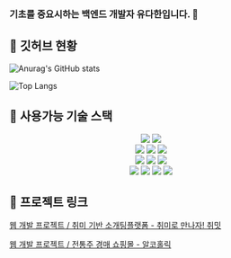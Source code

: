 ### 기초를 중요시하는 백엔드 개발자 유다한입니다. 👋


## 🌱 깃허브 현황

<div display=flex>

  ![Anurag's GitHub stats](https://github-readme-stats.vercel.app/api?username=danbi22)



  ![Top Langs](https://github-readme-stats.vercel.app/api/top-langs/?username=danbi22&layout=compact)
</div>

## 🌱 사용가능 기술 스택

<div align=center> 
  <img src="https://img.shields.io/badge/java-007396?style=for-the-badge&logo=java&logoColor=white"> 
  <img src="https://img.shields.io/badge/oracle-F80000?style=for-the-badge&logo=oracle&logoColor=white"> 
  <br>
  
  <img src="https://img.shields.io/badge/html5-E34F26?style=for-the-badge&logo=html5&logoColor=white"> 
  <img src="https://img.shields.io/badge/css-1572B6?style=for-the-badge&logo=css3&logoColor=white"> 
  <img src="https://img.shields.io/badge/javascript-F7DF1E?style=for-the-badge&logo=javascript&logoColor=black"> 
  <br>
  
  <img src="https://img.shields.io/badge/spring-6DB33F?style=for-the-badge&logo=spring&logoColor=white"> 
  <img src="https://img.shields.io/badge/bootstrap-7952B3?style=for-the-badge&logo=bootstrap&logoColor=white">
  <img src="https://img.shields.io/badge/apache tomcat-F8DC75?style=for-the-badge&logo=apachetomcat&logoColor=white">
  <br>
  
  <img src="https://img.shields.io/badge/github-181717?style=for-the-badge&logo=github&logoColor=white">
  <img src="https://img.shields.io/badge/git-F05032?style=for-the-badge&logo=git&logoColor=white">
  <img src="https://img.shields.io/badge/fontawesome-339AF0?style=for-the-badge&logo=fontawesome&logoColor=white">
  <img src="https://img.shields.io/badge/WebSocket-E34F26?style=for-the-badge&logo=WebRTC&logoColor=white">
  <br>

  
</div>

## 🌱 프로젝트 링크

[웹 개발 프로젝트 / 취미 기반 소개팅플랫폼 - 취미로 만나자! 취밋](https://github.com/kim-dahun/Final-Project_Chwi_meet)

[웹 개발 프로젝트 / 전통주 경매 쇼핑몰 - 알코홀릭](https://github.com/SevenChickenItwill/Auction-Alcohol)
